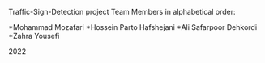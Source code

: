 Traffic-Sign-Detection project
Team Members in alphabetical order:

*Mohammad Mozafari
*Hossein Parto Hafshejani
*Ali Safarpoor Dehkordi
*Zahra Yousefi

2022
